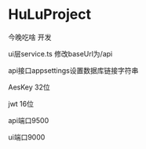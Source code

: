 # HuLuProject

今晚吃啥 开发


ui层service.ts  修改baseUrl为/api


api接口appsettings设置数据库链接字符串


AesKey 32位


jwt 16位



api端口9500


ui端口9000
